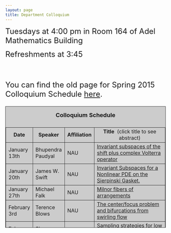 ```yaml
---
layout: page
title: Department Colloquium
---
```


<p><font size="+2">Tuesdays at 4:00 pm in Room 164 of Adel Mathematics
Building</font>
</p><p><font size="+2">Refreshments at 3:45</font>
<br><font size="+2">

</p></center><p><br>
<table width="90%" height="381" border="" align="center" bordercolor="#333333" bgcolor="#CCCCCC">
<caption>
<center>
  <p><b><font size="+1">Colloquium Schedule</font></b></p>
  </center>
</caption>

<tbody><tr>
<td width="12%">
<center>
  <b>Date</b>
</center></td>

<td width="16%">
<center>
  <b>Speaker</b>
</center></td>

<td width="17%">
<center>
  <b>Affiliation</b>
</center></td>

<td width="55%">
<center>
  <b>Title&nbsp;</b> (click title to see abstract)
</center></td>
</tr>

<tr>
<td>January 13th</td>
<td>Bhupendra Paudyal</td>
<td>NAU</td>
<td><a href="https://github.com/NAUMathStat/seminars/blob/gh-pages/colloquium_files/paudyal_011315.pdf" target="_blank">Invariant subspaces of the shift plus complex Volterra operator</a></td>
</tr>



<tr>
<td>January 20th</td>
<td>James W. Swift</td>
<td>NAU</td>
<td><a href="colloquium_files/swift_012015.pdf" target="_blank">
Invariant Subspaces for a Nonlinear PDE on the Sierpinski Gasket.</a></td>
</tr>

<tr>
  <td>January 27th</td>
  <td>Michael Falk</td>
  <td>NAU</td>
<td><a href="colloquium_files/falk_012715.pdf" target="_blank">Milnor fibers of arrangements</a></td>
</tr>

<tr>
  <td>February 3rd</td>
  <td>Terence Blows</td>
  <td> NAU</td>
<td><a href="colloquium_files/blows_020315.pdf" target="_blank">The center/focus problem and bifurcations from swirling flow</a></td>
</tr>

<tr>
  <td>February 10th</td>
  <td>Slava Fofanov</td>
  <td>NAU</td>
<td><a href="colloquium_files/fofanov_021015.pdf" target="_blank">Sampling strategies for low carriage-rate pathogen detection</a></td>
</tr>

<tr>
  <td>February 17th</td>
  <td>James Palmer </td>
  <td>NAU, <br>EE and CS</td>
<td><a href="colloquium_files/palmer_021715.pdf" target="_blank">Experiments in Exponential Perspective</a></td>
</tr>

<tr>
  <td>February 24th</td>
  <td>Reserved for Interview Talks <br> at this time</td>
  <td></td>
<td></td>
</tr>

<tr>
  <td>March 3rd</td>
  <td>Reserved for Interview Talks <br> at this time</td>
  <td></td>
<td></td>
</tr>

<tr>
  <td>March 10th</td>
  <td>Reserved for Interview Talks <br> at this time</td>
  <td></td>
<td></td>
</tr>

<tr>
  <td>March 17th</td>
  <td>Spring Break</td>
  <td></td>
<td></td>
</tr>

<tr>
  <td>March 24th</td>
  <td>Reserved for Interview Talks <br> at this time</td>
  <td></td>
<td></td>
</tr>

<tr>
  <td>March 31st</td>
  <td>Reserved for Interview Talks <br> at this time</td>
  <td></td>
<td></td>
</tr>

<tr>
  <td>April 7th</td>
  <td>Dana Ernst</td>
  <td>NAU</td>
<td><a href="colloquium_files/ernst_040715.pdf" target="_blank">TBA</a></td>
</tr>

<tr>
  <td>April 14th</td>
  <td>Thomas Holtzworth</td>
  <td>NAU</td>
<td><a href="colloquium_files/holtzworth_041415.pdf" target="_blank">Thesis talk<br>Mentor: Falk</a></td>
</tr>

<tr>
  <td>April 21st</td>
  <td>Michael McHenry </td>
  <td>NAU</td>
<td><a href="colloquium_files/mchenry_042115.pdf" target="_blank">Thesis talk<br>Mentor: Neuberger</a></td>
</tr>

<tr>
  <td>April 28th</td>
  <td>Honors Week</td>
  <td>TBA</td>
<td>TBA</td>
</tr>

You can find the old page for Spring 2015 Colloquium Schedule [here](http://jan.ucc.nau.edu/~jmn3/S15_colloquium.html).
